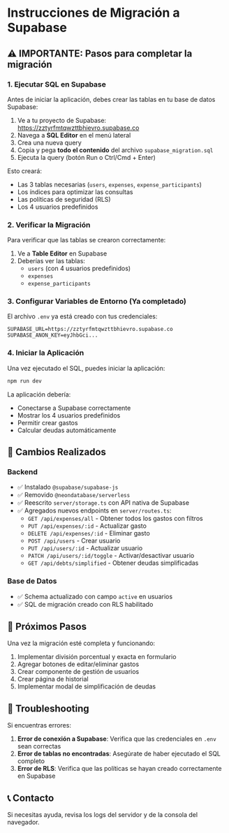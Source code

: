 # Instrucciones de Migración a Supabase

## ⚠️ IMPORTANTE: Pasos para completar la migración

### 1. Ejecutar SQL en Supabase

Antes de iniciar la aplicación, debes crear las tablas en tu base de datos Supabase:

1. Ve a tu proyecto de Supabase: https://zztyrfmtqwzttbhievro.supabase.co
2. Navega a **SQL Editor** en el menú lateral
3. Crea una nueva query
4. Copia y pega **todo el contenido** del archivo `supabase_migration.sql`
5. Ejecuta la query (botón Run o Ctrl/Cmd + Enter)

Esto creará:
- Las 3 tablas necesarias (`users`, `expenses`, `expense_participants`)
- Los índices para optimizar las consultas
- Las políticas de seguridad (RLS)
- Los 4 usuarios predefinidos

### 2. Verificar la Migración

Para verificar que las tablas se crearon correctamente:

1. Ve a **Table Editor** en Supabase
2. Deberías ver las tablas:
   - `users` (con 4 usuarios predefinidos)
   - `expenses`
   - `expense_participants`

### 3. Configurar Variables de Entorno (Ya completado)

El archivo `.env` ya está creado con tus credenciales:
```
SUPABASE_URL=https://zztyrfmtqwzttbhievro.supabase.co
SUPABASE_ANON_KEY=eyJhbGci...
```

### 4. Iniciar la Aplicación

Una vez ejecutado el SQL, puedes iniciar la aplicación:

```bash
npm run dev
```

La aplicación debería:
- Conectarse a Supabase correctamente
- Mostrar los 4 usuarios predefinidos
- Permitir crear gastos
- Calcular deudas automáticamente

## 🔧 Cambios Realizados

### Backend
- ✅ Instalado `@supabase/supabase-js`
- ✅ Removido `@neondatabase/serverless`
- ✅ Reescrito `server/storage.ts` con API nativa de Supabase
- ✅ Agregados nuevos endpoints en `server/routes.ts`:
  - `GET /api/expenses/all` - Obtener todos los gastos con filtros
  - `PUT /api/expenses/:id` - Actualizar gasto
  - `DELETE /api/expenses/:id` - Eliminar gasto
  - `POST /api/users` - Crear usuario
  - `PUT /api/users/:id` - Actualizar usuario
  - `PATCH /api/users/:id/toggle` - Activar/desactivar usuario
  - `GET /api/debts/simplified` - Obtener deudas simplificadas

### Base de Datos
- ✅ Schema actualizado con campo `active` en usuarios
- ✅ SQL de migración creado con RLS habilitado

## 📝 Próximos Pasos

Una vez la migración esté completa y funcionando:
1. Implementar división porcentual y exacta en formulario
2. Agregar botones de editar/eliminar gastos
3. Crear componente de gestión de usuarios
4. Crear página de historial
5. Implementar modal de simplificación de deudas

## 🐛 Troubleshooting

Si encuentras errores:

1. **Error de conexión a Supabase**: Verifica que las credenciales en `.env` sean correctas
2. **Error de tablas no encontradas**: Asegúrate de haber ejecutado el SQL completo
3. **Error de RLS**: Verifica que las políticas se hayan creado correctamente en Supabase

## 📞 Contacto

Si necesitas ayuda, revisa los logs del servidor y de la consola del navegador.
